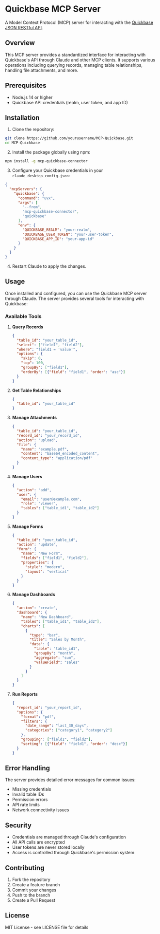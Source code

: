 # Quickbase MCP Server

A Model Context Protocol (MCP) server for interacting with the [Quickbase JSON RESTful API](https://developer.quickbase.com/).

## Overview

This MCP server provides a standardized interface for interacting with Quickbase's API through Claude and other MCP clients. It supports various operations including querying records, managing table relationships, handling file attachments, and more.

## Prerequisites

- Node.js 14 or higher
- Quickbase API credentials (realm, user token, and app ID)

## Installation

1. Clone the repository:
```bash
git clone https://github.com/yourusername/MCP-Quickbase.git
cd MCP-Quickbase
```

2. Install the package globally using npm:
```bash
npm install -g mcp-quickbase-connector
```

3. Configure your Quickbase credentials in your `claude_desktop_config.json`:
```json
{
  "mcpServers": {
    "quickbase": {
      "command": "uvx",
      "args": [
        "--from",
        "mcp-quickbase-connector",
        "quickbase"
      ],
      "env": {
        "QUICKBASE_REALM": "your-realm",
        "QUICKBASE_USER_TOKEN": "your-user-token",
        "QUICKBASE_APP_ID": "your-app-id"
      }
    }
  }
}
```

4. Restart Claude to apply the changes.

## Usage

Once installed and configured, you can use the Quickbase MCP server through Claude. The server provides several tools for interacting with Quickbase:

### Available Tools

1. **Query Records**
   ```json
   {
     "table_id": "your_table_id",
     "select": ["field1", "field2"],
     "where": "field1 = 'value'",
     "options": {
       "skip": 0,
       "top": 100,
       "groupBy": ["field1"],
       "orderBy": [{"field": "field1", "order": "asc"}]
     }
   }
   ```

2. **Get Table Relationships**
   ```json
   {
     "table_id": "your_table_id"
   }
   ```

3. **Manage Attachments**
   ```json
   {
     "table_id": "your_table_id",
     "record_id": "your_record_id",
     "action": "upload",
     "file": {
       "name": "example.pdf",
       "content": "base64_encoded_content",
       "content_type": "application/pdf"
     }
   }
   ```

4. **Manage Users**
   ```json
   {
     "action": "add",
     "user": {
       "email": "user@example.com",
       "role": "viewer",
       "tables": ["table_id1", "table_id2"]
     }
   }
   ```

5. **Manage Forms**
   ```json
   {
     "table_id": "your_table_id",
     "action": "update",
     "form": {
       "name": "New Form",
       "fields": ["field1", "field2"],
       "properties": {
         "style": "modern",
         "layout": "vertical"
       }
     }
   }
   ```

6. **Manage Dashboards**
   ```json
   {
     "action": "create",
     "dashboard": {
       "name": "New Dashboard",
       "tables": ["table_id1", "table_id2"],
       "charts": [
         {
           "type": "bar",
           "title": "Sales by Month",
           "data": {
             "table": "table_id1",
             "groupBy": "month",
             "aggregate": "sum",
             "valueField": "sales"
           }
         }
       ]
     }
   }
   ```

7. **Run Reports**
   ```json
   {
     "report_id": "your_report_id",
     "options": {
       "format": "pdf",
       "filters": {
         "date_range": "last_30_days",
         "categories": ["category1", "category2"]
       },
       "grouping": ["field1", "field2"],
       "sorting": [{"field": "field1", "order": "desc"}]
     }
   }
   ```

## Error Handling

The server provides detailed error messages for common issues:

- Missing credentials
- Invalid table IDs
- Permission errors
- API rate limits
- Network connectivity issues

## Security

- Credentials are managed through Claude's configuration
- All API calls are encrypted
- User tokens are never stored locally
- Access is controlled through Quickbase's permission system

## Contributing

1. Fork the repository
2. Create a feature branch
3. Commit your changes
4. Push to the branch
5. Create a Pull Request

## License

MIT License - see LICENSE file for details 